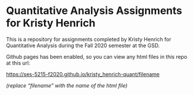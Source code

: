 # Quantitative Analysis Assignments for Kristy Henrich

This is a repository for assignments completed by Kristy Henrich for Quantitative Analysis during the Fall 2020 semester at the GSD.

Github pages has been enabled, so you can view any html files in this repo at this url:

https://ses-5215-f2020.github.io/kristy_henrich-quant/filename

*(replace “filename” with the name of the html file)*
